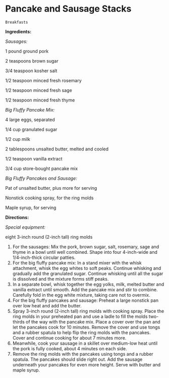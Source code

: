 # Pancake and Sausage Stacks

`Breakfasts`

**Ingredients:**

_Sausages:_

1 pound ground pork

2 teaspoons brown sugar 

3/4 teaspoon kosher salt 

1/2 teaspoon minced fresh rosemary

1/2 teaspoon minced fresh sage

1/2 teaspoon minced fresh thyme

_Big Fluffy Pancake Mix:_

4 large eggs, separated

1/4 cup granulated sugar 

1/2 cup milk 

2 tablespoons unsalted butter, melted and cooled

1/2 teaspoon vanilla extract 

3/4 cup store-bought pancake mix 

_Big Fluffy Pancakes and Sausage:_

Pat of unsalted butter, plus more for serving

Nonstick cooking spray, for the ring molds 

Maple syrup, for serving

**Directions:**

_Special equipment:_

eight 3-inch round (2-inch tall) ring molds

1. For the sausages: Mix the pork, brown sugar, salt, rosemary, sage and thyme in a bowl until well combined. Shape into four 4-inch-wide and 1/4-inch-thick circular patties.
2. For the big fluffy pancake mix: In a stand mixer with the whisk attachment, whisk the egg whites to soft peaks. Continue whisking and gradually add the granulated sugar. Continue whisking until all the sugar is dissolved and the mixture forms stiff peaks.
3. In a separate bowl, whisk together the egg yolks, milk, melted butter and vanilla extract until smooth. Add the pancake mix and stir to combine. Carefully fold in the egg white mixture, taking care not to overmix.
4. For the big fluffy pancakes and sausage: Preheat a large nonstick pan over low heat and add the butter.
5. Spray 3-inch round (2-inch tall) ring molds with cooking spray. Place the ring molds in your preheated pan and use a ladle to fill the molds two-thirds of the way with the pancake mix. Place a cover over the pan and let the pancakes cook for 10 minutes. Remove the cover and use tongs and a rubber spatula to help flip the ring molds with the pancakes. Cover and continue cooking for about 7 minutes more.
6. Meanwhile, cook your sausage in a skillet over medium-low heat until the pork is fully cooked, about 4 minutes on each side.
7. Remove the ring molds with the pancakes using tongs and a rubber spatula. The pancakes should slide right out. Add the sausage underneath your pancakes for even more height. Serve with butter and maple syrup.
